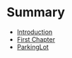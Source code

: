 # Summary

* [Introduction](README.md)
* [First Chapter](chapter1.md)
* [ParkingLot](parkinglot.md)

